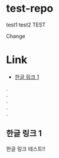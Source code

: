 # test-repo
test1
test2
TEST

Change

# Link

* [한글 링크 1](#한글-링크-1)

  
.  
.  
.  
.  
.  

## 한글 링크 1

한글 링크 테스트!!

